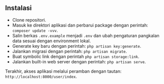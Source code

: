 ## Instalasi

- Clone repositori.
- Masuk ke direktori aplikasi dan perbarui package dengan perintah: ```composer update -vvv```.
- Salin berkas ```.env.example``` menjadi ```.env``` dan ubah pengaturan pangkalan data sesuai dengan environment lokal.
- Generate key baru dengan perintah: ```php artisan key:generate```.
- Jalankan migrasi dengan perintah: ```php artisan migrate```.
- Buat symbolic link dengan perintah ```php artisan storage:link```.
- Jalankan built-in web server dengan perintah: ```php artisan serve```.

Terakhir, akses aplikasi melalui peramban dengan tautan: ```http://localhost:8000/user/index```.
